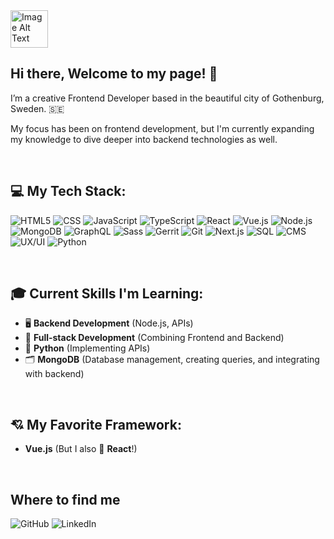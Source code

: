 <img src="https://camo.githubusercontent.com/9fd2c024a247a44434ed1c44c7c2fc2481e3333b4192330e2ae61ccfcac19d47/68747470733a2f2f656d6f6a69732e736c61636b6d6f6a69732e636f6d2f656d6f6a69732f696d616765732f313533313834393433302f343234362f626c6f622d73756e676c61737365732e6769663f31353331383439343330" alt="Image Alt Text" width="60" height="60"/> 


 ## Hi there, Welcome to my page! 🎉
 
I’m a creative Frontend Developer based in the beautiful city of Gothenburg, Sweden. 🇸🇪 

My focus has been on frontend development, but I'm currently expanding my knowledge to dive deeper into backend technologies as well. 

<br>

## 💻 My Tech Stack:
 ![HTML5](https://img.shields.io/badge/HTML5-F16529?style=for-the-badge&logo=html5&logoColor=white) ![CSS](https://img.shields.io/badge/CSS-2965f1?style=for-the-badge&logo=css3&logoColor=white) ![JavaScript](https://img.shields.io/badge/JavaScript-F7DF1E?style=for-the-badge&logo=javascript&logoColor=black) ![TypeScript](https://img.shields.io/badge/TypeScript-007acc?style=for-the-badge&logo=typescript&logoColor=white) ![React](https://img.shields.io/badge/React-61DAFB?style=for-the-badge&logo=react&logoColor=black) ![Vue.js](https://img.shields.io/badge/Vue.js-4FC08D?style=for-the-badge&logo=vue.js&logoColor=white) ![Node.js](https://img.shields.io/badge/Node.js-339933?style=for-the-badge&logo=node.js&logoColor=white) ![MongoDB](https://img.shields.io/badge/MongoDB-47A248?style=for-the-badge&logo=mongodb&logoColor=white) ![GraphQL](https://img.shields.io/badge/GraphQL-E10098?style=for-the-badge&logo=graphql&logoColor=white) ![Sass](https://img.shields.io/badge/Sass-CC6699?style=for-the-badge&logo=sass&logoColor=white) ![Gerrit](https://img.shields.io/badge/Gerrit-FF5500?style=for-the-badge&logo=gerrit&logoColor=white) ![Git](https://img.shields.io/badge/Git-F05032?style=for-the-badge&logo=git&logoColor=white) ![Next.js](https://img.shields.io/badge/Next.js-000000?style=for-the-badge&logo=next.js&logoColor=white) ![SQL](https://img.shields.io/badge/SQL-003B57?style=for-the-badge&logo=sqlite&logoColor=white) ![CMS](https://img.shields.io/badge/CMS-5F6368?style=for-the-badge&logo=wordpress&logoColor=white) ![UX/UI](https://img.shields.io/badge/UX/UI-61DAFB?style=for-the-badge&logo=figma&logoColor=white) ![Python](https://img.shields.io/badge/Python-3776AB?style=for-the-badge&logo=python&logoColor=white)

<br>

## 🎓 Current Skills I'm Learning:

  - 🖥️ **Backend Development** (Node.js, APIs)
- 🔗 **Full-stack Development** (Combining Frontend and Backend)
- 🐍 **Python** (Implementing APIs)
- 🗂️ **MongoDB** (Database management, creating queries, and integrating with backend)

<br>

## 💘 My Favorite Framework:

- **Vue.js** (But I also 💖 **React**!)
  
<br>

## Where to find me
![GitHub](https://img.shields.io/badge/GitHub-181717?style=for-the-badge&logo=github&logoColor=white)
![LinkedIn](https://img.shields.io/badge/LinkedIn-0A66C2?style=for-the-badge&logo=linkedin&logoColor=white)


